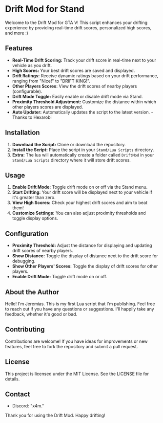 # Drift Mod for Stand

Welcome to the Drift Mod for GTA V! This script enhances your drifting experience by providing real-time drift scores, personalized high scores, and more :)

## Features

- **Real-Time Drift Scoring:** Track your drift score in real-time next to your vehicle as you drift.
- **High Scores:** Your best drift scores are saved and displayed.
- **Drift Ratings:** Receive dynamic ratings based on your drift performance, ranging from "Nice!" to "DRIFT KING!".
- **Other Players Scores:** View the drift scores of nearby players (configurable).
- **Drift Mode Toggle:** Easily enable or disable drift mode via Stand.
- **Proximity Threshold Adjustment:** Customize the distance within which other players scores are displayed.
- **Auto Updater:** Automatically updates the script to the latest version. - Thanks to Hexarobi

## Installation

1. **Download the Script:** Clone or download the repository.
2. **Install the Script:** Place the script in your `Stand/Lua Scripts` directory.
3. **Extra:** The lua will automatically create a folder called `DriftMod` in your `Stand/Lua Scripts` directory where it will store drift scores.

## Usage

1. **Enable Drift Mode:** Toggle drift mode on or off via the Stand menu.
2. **Start Drifting:** Your drift score will be displayed next to your vehicle if it's greater than zero.
3. **View High Scores:** Check your highest drift scores and aim to beat them!
4. **Customize Settings:** You can also adjust proximity thresholds and toggle display options.

## Configuration

- **Proximity Threshold:** Adjust the distance for displaying and updating drift scores of nearby players.
- **Show Distance:** Toggle the display of distance next to the drift score for debugging.
- **Show Other Players' Scores:** Toggle the display of drift scores for other players.
- **Enable Drift Mode:** Toggle drift mode on or off.

## About the Author

Hello! I'm Jeremias. This is my first Lua script that I'm publishing. Feel free to reach out if you have any questions or suggestions. I'll happily take any feedback, whether it's good or bad.

## Contributing

Contributions are welcome! If you have ideas for improvements or new features, feel free to fork the repository and submit a pull request.

## License

This project is licensed under the MIT License. See the LICENSE file for details.

## Contact

- Discord: "x4m."

Thank you for using the Drift Mod. Happy drifting!
